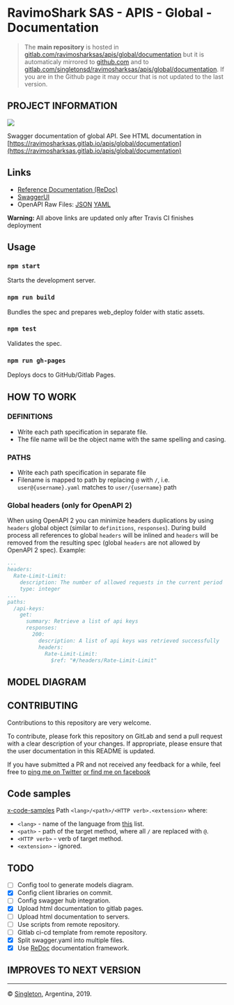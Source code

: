 # RavimoShark SAS - APIS - Global - Documentation

> The **main repository** is hosted in [gitlab.com/ravimosharksas/apis/global/documentation](https://gitlab.com/ravimosharksas/apis/global/documentation.git) but it is automaticaly mirrored to [github.com](https://github.com/singletonsd/ravimosharksas-apis-global-documentation.git) and to [gitlab.com/singletonsd/ravimosharksas/apis/global/documentation](https://gitlab.com/singletonsd/ravimosharksas/apis/global/documentation.git). If you are in the Github page it may occur that is not updated to the last version.

## PROJECT INFORMATION

<img src="http://online.swagger.io/validator?url=https://ravimosharksas.gitlab.io/apis/global/documentation/swagger.yaml">

Swagger documentation of global API. See HTML documentation in
[https://ravimosharksas.gitlab.io/apis/global/documentation](https://ravimosharksas.gitlab.io/apis/global/documentation)

## Links

- [Reference Documentation (ReDoc)](https://ravimosharksas.github.io/apis/)
- [SwaggerUI](https://ravimosharksas.github.io/apis/swagger-ui/)
- OpenAPI Raw Files: [JSON](https://ravimosharksas.github.io/apis/openapi.json) [YAML](https://ravimosharksas.github.io/apis/openapi.yaml)

**Warning:** All above links are updated only after Travis CI finishes deployment

## Usage

### `npm start`

Starts the development server.

### `npm run build`

Bundles the spec and prepares web_deploy folder with static assets.

### `npm test`

Validates the spec.

### `npm run gh-pages`

Deploys docs to GitHub/Gitlab Pages.

## HOW TO WORK

### DEFINITIONS

- Write each path specification in separate file.
- The file name will be the object name with the same spelling and casing.

### PATHS

- Write each path specification in separate file
- Filename is mapped to path by replacing `@` with `/`, i.e. `user@{username}.yaml` matches to `user/{username}` path

### Global headers (only for OpenAPI 2)

When using OpenAPI 2 you can minimize headers duplications by using `headers` global object (similar to `definitions`, `responses`).
During build process all references to global `headers` will be inlined and `headers` will be removed from the resulting spec (global `headers` are not allowed by OpenAPI 2 spec). Example:

```yaml
...
headers:
  Rate-Limit-Limit:
    description: The number of allowed requests in the current period
    type: integer
...
paths:
  /api-keys:
    get:
      summary: Retrieve a list of api keys
      responses:
        200:
          description: A list of api keys was retrieved successfully
          headers:
            Rate-Limit-Limit:
              $ref: "#/headers/Rate-Limit-Limit"
```

## MODEL DIAGRAM

## CONTRIBUTING

Contributions to this repository are very welcome.

To contribute, please fork this repository on GitLab and send a pull request with a clear description of your changes. If appropriate, please ensure that the user documentation in this README is updated.

If you have submitted a PR and not received any feedback for a while, feel free to [ping me on Twitter](https://twitter.com/patoperpetua) [or find me on facebook](https://www.facebook.com/pato.arg)

## Code samples

[x-code-samples](https://github.com/Rebilly/ReDoc/blob/master/docs/redoc-vendor-extensions.md#x-code-samples)
Path `<lang>/<path>/<HTTP verb>.<extension>` where:

- `<lang>` - name of the language from [this](https://github.com/github/linguist/blob/master/lib/linguist/popular.yml) list.
- `<path>` - path of the target method, where all `/` are replaced with `@`.
- `<HTTP verb>` - verb of target method.
- `<extension>` - ignored.

## TODO

- [ ] Config tool to generate models diagram.
- [X] Config client libraries on commit.
- [ ] Config swagger hub integration.
- [X] Upload html documentation to gitlab pages.
- [ ] Upload html documentation to servers.
- [ ] Use scripts from remote repository.
- [ ] Gitlab ci-cd template from remote repository.
- [X] Split swagger.yaml into multiple files.
- [X] Use [ReDoc](https://github.com/Redocly/redoc) documentation framework.

## IMPROVES TO NEXT VERSION

----------------------

© [Singleton](http://www.singletonsd.com), Argentina, 2019.
